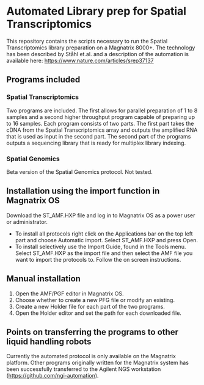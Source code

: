 # Automated Library prep for Spatial Transcriptomics
This repository contains the scripts necessary to run the Spatial Transcriptomics library preparation on a Magnatrix 8000+. The technology has been described by Ståhl et.al. and a description of the automation is available here: https://www.nature.com/articles/srep37137

## Programs included
### Spatial Transcriptomics
Two programs are included. The first allows for parallel preparation of 1 to 8 samples and a second higher throughput program capable of preparing up to 16 samples. Each program consists of two parts. The first part takes the cDNA from the Spatial Transcriptomics array and outputs the amplified RNA that is used as input in the second part. The second part of the programs outputs a sequencing library that is ready for multiplex library indexing.
### Spatial Genomics
Beta version of the Spatial Genomics protocol. Not tested.

## Installation using the import function in Magnatrix OS
Download the ST_AMF.HXP file and log in to Magnatrix OS as a power user or administrator.
* To install all protocols right click on the Applications bar on the top left part and choose Automatic import. Select ST_AMF.HXP and press Open.
* To install selectively use the Import Guide, found in the Tools menu. Select ST_AMF.HXP as the import file and then select the AMF file you want to import the protocols to. Follow the on screen instructions.

## Manual installation
1. Open the AMF/PGF editor in Magnatrix OS.
2. Choose whether to create a new PFG file or modify an existing.
3. Create a new Holder file for each part of the two programs.
4. Open the Holder editor and set the path for each downloaded file.  

## Points on transferring the programs to other liquid handling robots
Currently the automated protocol is only available on the Magnatrix platform. Other programs originally written for the Magnatrix system has been successfully transferred to the Agilent NGS workstation (https://github.com/ngi-automation).
